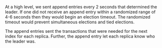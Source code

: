 At a high level, we sent append entries every 2 seconds that determined the leader. If one did not receive an append entry within a randomized range of 4-6 seconds then they would begin an election timeout. The randomized timeout would prevent simultaneous elections and tied elections. 

The append entries sent the transactions that were needed for the next index for each replica. Further, the append entry let each replica know who the leader was. 

